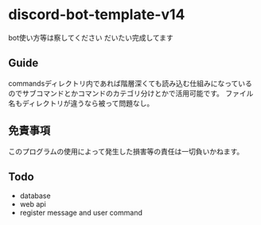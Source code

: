 # discord-bot-template-v14

bot使い方等は察してください
だいたい完成してます

## Guide

commandsディレクトリ内であれば階層深くても読み込む仕組みになっているのでサブコマンドとかコマンドのカテゴリ分けとかで活用可能です。
ファイル名もディレクトリが違うなら被って問題なし。

## 免責事項
このプログラムの使用によって発生した損害等の責任は一切負いかねます。

## Todo
- database
- web api
- register message and user command
